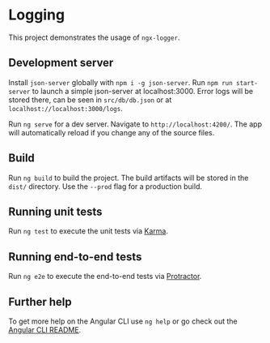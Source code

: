 # Logging

This project demonstrates the usage of `ngx-logger`.

## Development server

Install `json-server` globally with `npm i -g json-server`. Run `npm run start-server` to launch a simple json-server at localhost:3000. Error logs will be stored there, can be seen in `src/db/db.json` or at `localhost://localhost:3000/logs`.

Run `ng serve` for a dev server. Navigate to `http://localhost:4200/`. The app will automatically reload if you change any of the source files.

## Build

Run `ng build` to build the project. The build artifacts will be stored in the `dist/` directory. Use the `--prod` flag for a production build.

## Running unit tests

Run `ng test` to execute the unit tests via [Karma](https://karma-runner.github.io).

## Running end-to-end tests

Run `ng e2e` to execute the end-to-end tests via [Protractor](http://www.protractortest.org/).

## Further help

To get more help on the Angular CLI use `ng help` or go check out the [Angular CLI README](https://github.com/angular/angular-cli/blob/master/README.md).
